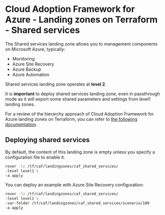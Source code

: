 # Cloud Adoption Framework for Azure - Landing zones on Terraform - Shared services

The Shared services landing zone allows you to management components on Microsoft Azure, typically:

* Monitoring
* Azure Site Recovery
* Azure Backup
* Azure Automation

Shared services landing zone operates at **level 2**.

It is **important** to deploy shared services landing zone, even in passthrough mode as it will export some shared parameters and settings from level1 landing zones.

For a review of the hierarchy approach of Cloud Adoption Framework for Azure landing zones on Terraform, you can refer to [the following documentation](../../documentation/code_architecture/hierarchy.md).

## Deploying shared services

By default, the content of this landing zone is empty unless you specify a configuration file to enable it.

```bash
rover -lz /tf/caf/landingzones/caf_shared_services/
-level level1 \
-a apply
```

You can deploy an example with Azure Site Recovery configuration:

```bash
rover -lz /tf/caf/landingzones/caf_shared_services/
-level level1 \
-var-folder /tf/caf/landingzones/caf_shared_services/scenario/100
-a apply
```

